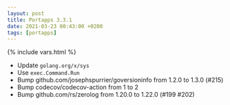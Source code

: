 ```yaml
---
layout: post
title: Portapps 3.3.1
date: 2021-03-23 00:43:00 +0200
tags: [portapps]
---
```

{% include vars.html %}

* Update `golang.org/x/sys`
* Use `exec.Command.Run`
* Bump github.com/josephspurrier/goversioninfo from 1.2.0 to 1.3.0 (#215)
* Bump codecov/codecov-action from 1 to 2
* Bump github.com/rs/zerolog from 1.20.0 to 1.22.0 (#199 #202)
